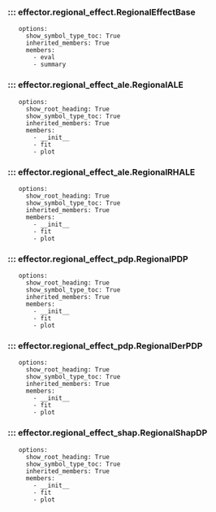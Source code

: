 ### ::: effector.regional_effect.RegionalEffectBase
       options:
         show_symbol_type_toc: True
         inherited_members: True
         members:
           - eval
           - summary

### ::: effector.regional_effect_ale.RegionalALE
       options:
         show_root_heading: True
         show_symbol_type_toc: True
         inherited_members: True
         members:
           - __init__
           - fit
           - plot

### ::: effector.regional_effect_ale.RegionalRHALE
       options:
         show_root_heading: True
         show_symbol_type_toc: True
         inherited_members: True
         members:
           - __init__
           - fit
           - plot


### ::: effector.regional_effect_pdp.RegionalPDP
       options:
         show_root_heading: True
         show_symbol_type_toc: True
         inherited_members: True
         members:
           - __init__
           - fit
           - plot

### ::: effector.regional_effect_pdp.RegionalDerPDP
       options:
         show_root_heading: True
         show_symbol_type_toc: True
         inherited_members: True
         members:
           - __init__
           - fit
           - plot

### ::: effector.regional_effect_shap.RegionalShapDP
       options:
         show_root_heading: True
         show_symbol_type_toc: True
         inherited_members: True
         members:
           - __init__
           - fit
           - plot
